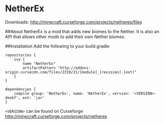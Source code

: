 # NetherEx
Downloads: http://minecraft.curseforge.com/projects/netherex/files

##About
NetherEx is a mod that adds new biomes to the Nether. It is also an API that allows other mods to add their own Nether biomes.

##Installation
Add the following to your build.gradle

    repositories {
        ivy {
            name "NetherEx"
            artifactPattern "http://addons-origin.cursecdn.com/files/2319/21/[module]_[revision].[ext]"
        }
    }

    dependencies {
        compile group: 'NetherEx', name: 'NetherEx', version: '<VERSION>-deobf', ext: 'jar'
    }

 `<VERSION>` can be found on Curseforge http://minecraft.curseforge.com/projects/netherex